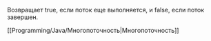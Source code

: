 Возвращает true, если поток еще выполняется, и false, если поток завершен.

[[Programming/Java/Многопоточность|Многопоточность]]